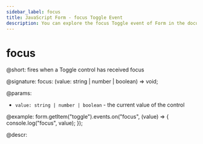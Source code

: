 ```yaml
---
sidebar_label: focus
title: JavaScript Form - focus Toggle Event 
description: You can explore the focus Toggle event of Form in the documentation of the DHTMLX JavaScript UI library. Browse developer guides and API reference, try out code examples and live demos, and download a free 30-day evaluation version of DHTMLX Suite.
---
```


# focus

@short: fires when a Toggle control has received focus

@signature: focus: (value: string | number | boolean) => void;

@params:
- `value: string | number | boolean` - the current value of the control

@example:
form.getItem("toggle").events.on("focus", (value) => {
    console.log("focus", value);
});

@descr:
